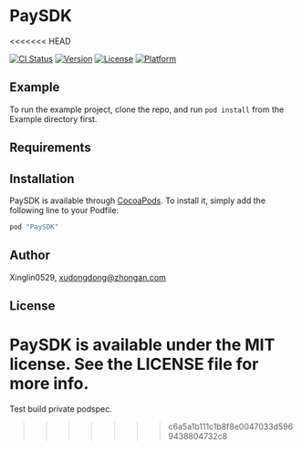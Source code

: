 # PaySDK
<<<<<<< HEAD

[![CI Status](http://img.shields.io/travis/Xinglin0529/PaySDK.svg?style=flat)](https://travis-ci.org/Xinglin0529/PaySDK)
[![Version](https://img.shields.io/cocoapods/v/PaySDK.svg?style=flat)](http://cocoapods.org/pods/PaySDK)
[![License](https://img.shields.io/cocoapods/l/PaySDK.svg?style=flat)](http://cocoapods.org/pods/PaySDK)
[![Platform](https://img.shields.io/cocoapods/p/PaySDK.svg?style=flat)](http://cocoapods.org/pods/PaySDK)

## Example

To run the example project, clone the repo, and run `pod install` from the Example directory first.

## Requirements

## Installation

PaySDK is available through [CocoaPods](http://cocoapods.org). To install
it, simply add the following line to your Podfile:

```ruby
pod "PaySDK"
```

## Author

Xinglin0529, xudongdong@zhongan.com

## License

PaySDK is available under the MIT license. See the LICENSE file for more info.
=======
Test build private podspec.
>>>>>>> c6a5a1b111c1b8f8e0047033d5969438804732c8
